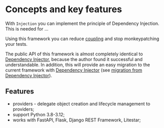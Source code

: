 # Concepts and key features

With `Injection` you can implement the principle of Dependency Injection. This is needed for ...

Using this framework you can reduce [coupling](https://en.wikipedia.org/wiki/Coupling_(computer_programming))
and stop monkeypatching your tests.

The public API of this framework is almost completely identical to
[Dependency Injector](https://python-dependency-injector.ets-labs.org/index.html#),
because the author found it successful and understandable.
In addition, this will provide an easy migration to the current framework with
[Dependency Injector](https://python-dependency-injector.ets-labs.org/index.html#)
(see [migration from Dependency Injector](https://injection.readthedocs.io/latest/introduction/migration-from-dependency-injector.html)).

## Features

* providers - delegate object creation and lifecycle management to providers;
* support Python 3.8-3.12;
* works with FastAPI, Flask, Django REST Framework, Litestar;
